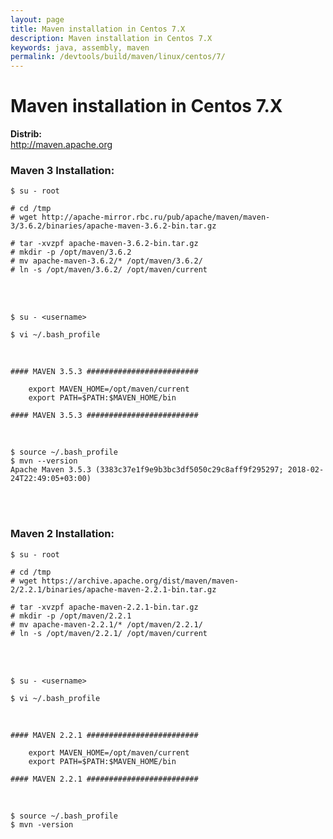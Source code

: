 ```yaml
---
layout: page
title: Maven installation in Centos 7.X
description: Maven installation in Centos 7.X
keywords: java, assembly, maven
permalink: /devtools/build/maven/linux/centos/7/
---
```


# Maven installation in Centos 7.X

<strong>Distrib:</strong><br/>
http://maven.apache.org

### Maven 3 Installation:

    $ su - root

    # cd /tmp
    # wget http://apache-mirror.rbc.ru/pub/apache/maven/maven-3/3.6.2/binaries/apache-maven-3.6.2-bin.tar.gz

    # tar -xvzpf apache-maven-3.6.2-bin.tar.gz
    # mkdir -p /opt/maven/3.6.2
    # mv apache-maven-3.6.2/* /opt/maven/3.6.2/
    # ln -s /opt/maven/3.6.2/ /opt/maven/current

<br/><br/>

    $ su - <username>

    $ vi ~/.bash_profile

<br/>

```
#### MAVEN 3.5.3 #########################

    export MAVEN_HOME=/opt/maven/current
    export PATH=$PATH:$MAVEN_HOME/bin

#### MAVEN 3.5.3 #########################
```

<br/>

    $ source ~/.bash_profile
    $ mvn --version
    Apache Maven 3.5.3 (3383c37e1f9e9b3bc3df5050c29c8aff9f295297; 2018-02-24T22:49:05+03:00)

<br/><br/>

### Maven 2 Installation:

    $ su - root

    # cd /tmp
    # wget https://archive.apache.org/dist/maven/maven-2/2.2.1/binaries/apache-maven-2.2.1-bin.tar.gz

    # tar -xvzpf apache-maven-2.2.1-bin.tar.gz
    # mkdir -p /opt/maven/2.2.1
    # mv apache-maven-2.2.1/* /opt/maven/2.2.1/
    # ln -s /opt/maven/2.2.1/ /opt/maven/current

<br/><br/>

    $ su - <username>

    $ vi ~/.bash_profile

<br/>

```
#### MAVEN 2.2.1 #########################

    export MAVEN_HOME=/opt/maven/current
    export PATH=$PATH:$MAVEN_HOME/bin

#### MAVEN 2.2.1 #########################
```

<br/>

    $ source ~/.bash_profile
    $ mvn -version
